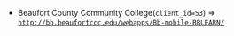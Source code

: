  - Beaufort County Community College(`client_id=53`) => [`http://bb.beaufortccc.edu/webapps/Bb-mobile-BBLEARN/`](http://bb.beaufortccc.edu/webapps/Bb-mobile-BBLEARN/)
